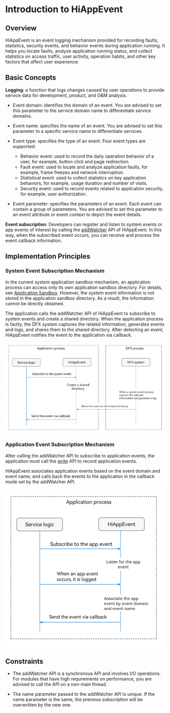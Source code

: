 # Introduction to HiAppEvent

<!--Kit: Performance Analysis Kit-->
<!--Subsystem: HiviewDFX-->
<!--Owner: @liujiaxing2024-->
<!--Designer: @junjie_shi-->
<!--Tester: @gcw_KuLfPSbe-->
<!--Adviser: @foryourself-->

## Overview

HiAppEvent is an event logging mechanism provided for recording faults, statistics, security events, and behavior events during application running. It helps you locate faults, analyze application running status, and collect statistics on access traffic, user activity, operation habits, and other key factors that affect user experience.

## Basic Concepts

**Logging**: a function that logs changes caused by user operations to provide service data for development, product, and O&M analysis.

- Event domain: identifies the domain of an event. You are advised to set this parameter to the service domain name to differentiate service domains.

- Event name: specifies the name of an event. You are advised to set this parameter to a specific service name to differentiate services.

- Event type: specifies the type of an event. Four event types are supported:

  - Behavior event: used to record the daily operation behavior of a user, for example, button click and page redirection.
  - Fault event: used to locate and analyze application faults, for example, frame freezes and network interruption.
  - Statistical event: used to collect statistics on key application behaviors, for example, usage duration and number of visits.
  - Security event: used to record events related to application security, for example, user authorization.

- Event parameter: specifies the parameters of an event. Each event can contain a group of parameters. You are advised to set this parameter to an event attribute or event context to depict the event details.

**Event subscription**: Developers can register and listen to system events or app events of interest by calling the [addWatcher](../reference/apis-performance-analysis-kit/js-apis-hiviewdfx-hiappevent.md#hiappeventaddwatcher) API of HiAppEvent. In this way, when the subscribed event occurs, you can receive and process the event callback information.

## Implementation Principles

### System Event Subscription Mechanism

In the current system application sandbox mechanism, an application process can access only its own application sandbox directory. For details, see [Application Sandbox](../file-management/app-sandbox-directory.md). However, the system event information is not stored in the application sandbox directory. As a result, the information cannot be directly obtained.

The application calls the addWatcher API of HiAppEvent to subscribe to system events and create a shared directory. When the application process is faulty, the DFX system captures the related information, generates events and logs, and shares them to the shared directory. After detecting an event, HiAppEvent notifies the event to the application via callback.

![hiappevent-watch-systemevents](figures/hiappevent-watch-systemevents.PNG)

### Application Event Subscription Mechanism

After calling the addWatcher API to subscribe to application events, the application must call the [write](../reference/apis-performance-analysis-kit/js-apis-hiviewdfx-hiappevent.md#hiappeventwrite-1) API to record application events.

HiAppEvent associates application events based on the event domain and event name, and calls back the events to the application in the callback mode set by the addWatcher API.

![hiappevent-watch-appevents](figures/hiappevent-watch-appevents.PNG)

## Constraints

- The addWatcher API is a synchronous API and involves I/O operations. For modules that have high requirements on performance, you are advised to call the API on a non-main thread.

- The name parameter passed to the addWatcher API is unique. If the name parameter is the same, the previous subscription will be overwritten by the new one.
